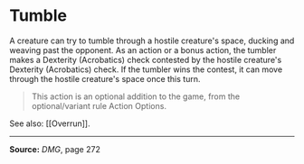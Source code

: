 # Tumble

A creature can try to tumble through a hostile creature's space, ducking and weaving past the opponent. As an action or a bonus action, the tumbler makes a Dexterity (Acrobatics) check contested by the hostile creature's Dexterity (Acrobatics) check. If the tumbler wins the contest, it can move through the hostile creature's space once this turn.

> This action is an optional addition to the game, from the optional/variant rule Action Options.

See also: [[Overrun]].

---
**Source:** _DMG_, page 272
